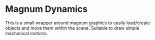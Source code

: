 # Magnum Dynamics
This is a small wrapper around magnum graphics to easily load/create objects and move them within the scene. Suitable to draw simple mechanical motions.
